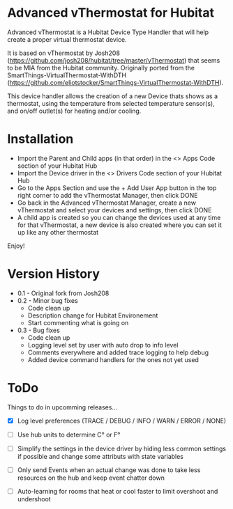# Advanced vThermostat for Hubitat

Advanced vThermostat is a Hubitat Device Type Handler that will help create a proper virtual thermostat device.

It is based on vThermostat by Josh208 (https://github.com/josh208/hubitat/tree/master/vThermostat) that seems to be MIA from the Hubitat community.
Originally ported from the SmartThings-VirtualThermostat-WithDTH (https://github.com/eliotstocker/SmartThings-VirtualThermostat-WithDTH). 


This device handler allows the creation of a new Device thats shows as a thermostat, using the temperature from selected temperature sensor(s), and on/off outlet(s) for heating and/or cooling.


# Installation

* Import the Parent and Child apps (in that order) in the <> Apps Code section of your Hubitat Hub
* Import the Device driver in the <> Drivers Code section of your Hubitat Hub
* Go to the Apps Section and use the + Add User App button in the top right corner to add the vThermostat Manager, then click DONE
* Go back in the Advanced vThermostat Manager, create a new vThermostat and select your devices and settings, then click DONE
* A child app is created so you can change the devices used at any time for that vThermostat, a new device is also created where you can set it up like any other thermostat

Enjoy!


# Version History

* 0.1 - Original fork from Josh208
* 0.2 - Minor bug fixes
  * Code clean up
  * Description change for Hubitat Environement
  * Start commenting what is going on
* 0.3 - Bug fixes
  * Code clean up
  * Logging level set by user with auto drop to info level
  * Comments everywhere and added trace logging to help debug
  * Added device command handlers for the ones not yet used

# ToDo

Things to do in upcomming releases...

- [x] Log level preferences (TRACE / DEBUG / INFO / WARN / ERROR / NONE)
- [ ] Use hub units to determine C° or F°
- [ ] Simplify the settings in the device driver by hiding less common settings if possible and change some attributs with state variables
- [ ] Only send Events when an actual change was done to take less resources on the hub and keep event chatter down 
- [ ] Auto-learning for rooms that heat or cool faster to limit overshoot and undershoot

